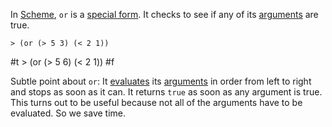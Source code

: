 In [Scheme](https://edge.edx.org/courses/uc-berkeley/cs61as-1x/SICP/wiki/cs61as-1x/scheme/), `or` is a [special form](https://edge.edx.org/courses/uc-berkeley/cs61as-1x/SICP/wiki/cs61as-1x/special-form/). It checks to see if any of its [arguments](../argument/) are true. 

    > (or (> 5 3) (< 2 1))
  #t
    > (or (> 5 6) (< 2 1))
    #f


Subtle point about `or`: It [evaluates](https://edge.edx.org/courses/uc-berkeley/cs61as-1x/SICP/wiki/cs61as-1x/expression/) its [arguments](https://edge.edx.org/courses/uc-berkeley/cs61as-1x/SICP/wiki/cs61as-1x/argument/) in order from left to right and stops as soon as it can. It returns `true` as soon as any argument is true. This turns out to be useful because not all of the arguments have to be evaluated. So we save time.